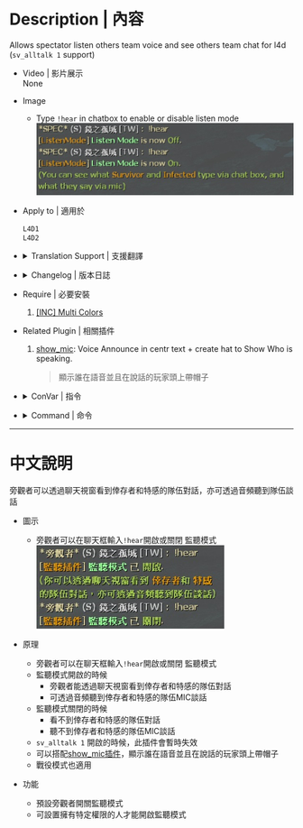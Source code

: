 
# Description | 內容
Allows spectator listen others team voice and see others team chat for l4d
(```sv_alltalk 1``` support)

* Video | 影片展示
<br/>None

* Image
	* Type ```!hear``` in chatbox to enable or disable listen mode
    <br/>![l4d_versus_specListener_1](image/l4d_versus_specListener_1.jpg)

* Apply to | 適用於
    ```
    L4D1
    L4D2
    ```

* <details><summary>Translation Support | 支援翻譯</summary>

	```
	English
	繁體中文
	简体中文
	```
</details>

* <details><summary>Changelog | 版本日誌</summary>

	* v3.5 (2023-5-9)
        * Spectator can see survivor team chat and infected team chat
        * Support official convar ```sv_alltalk 1```
        * Translation support

	* v1.0
        * [Original Plugin by waertf](https://forums.alliedmods.net/showthread.php?t=95474)
</details>

* Require | 必要安裝
	1. [[INC] Multi Colors](https://github.com/fbef0102/L4D1_2-Plugins/releases/tag/Multi-Colors)

* Related Plugin | 相關插件
    1. [show_mic](https://github.com/fbef0102/L4D2-Plugins/tree/master/show_mic): Voice Announce in centr text + create hat to Show Who is speaking.
	    > 顯示誰在語音並且在說話的玩家頭上帶帽子

* <details><summary>ConVar | 指令</summary>

	* cfg\sourcemod\l4d_versus_specListener.cfg
        ```php
        // Players with these flags have access to use sm_hear command to enable or disable hear feature. (Empty = Everyone, -1: Nobody)
        l4d_versus_specListener_command_access_flag ""

        // If 1, Enable Hear Feature for all spectators by default [0-Disable]
        l4d_versus_specListener_default "1"

        // 0=Plugin off, 1=Plugin on.
        l4d_versus_specListener_enable "1"

        // If 1, Show Spectators Survivors and Infected Team chat?
        l4d_versus_specListener_team_chat_spec "1"
        ```
</details>

* <details><summary>Command | 命令</summary>

    * **Enable/Disable Listen Mode for personal**
        ```php
        sm_hear
        ```
</details>

- - - -
# 中文說明
旁觀者可以透過聊天視窗看到倖存者和特感的隊伍對話，亦可透過音頻聽到隊伍談話

* 圖示
	* 旁觀者可以在聊天框輸入```!hear```開啟或關閉 監聽模式
    <br/>![l4d_versus_specListener_1_zho](image/zho/l4d_versus_specListener_1_zho.jpg)

* 原理
    * 旁觀者可以在聊天框輸入```!hear```開啟或關閉 監聽模式
    * 監聽模式開啟的時候
        * 旁觀者能透過聊天視窗看到倖存者和特感的隊伍對話
        * 可透過音頻聽到倖存者和特感的隊伍MIC談話
    * 監聽模式關閉的時候 
        * 看不到倖存者和特感的隊伍對話
        * 聽不到倖存者和特感的隊伍MIC談話
    * ```sv_alltalk 1``` 開啟的時候，此插件會暫時失效
    * 可以搭配[show_mic插件](https://github.com/fbef0102/L4D2-Plugins/tree/master/show_mic)，顯示誰在語音並且在說話的玩家頭上帶帽子
    * 戰役模式也適用

* 功能
    * 預設旁觀者開關監聽模式
    * 可設置擁有特定權限的人才能開啟監聽模式